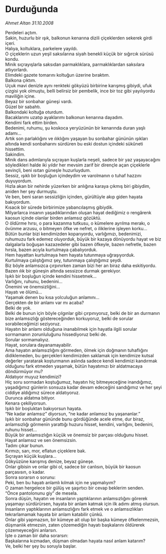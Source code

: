 # Durduğunda

*Ahmet Altan 31.10.2008*

<div class="taraf_structure_2col_1zq">
<div class="margen_n">



 <p>Perdeleri açtım.<br/>Sakin, huzurlu bir ışık, balkonun kenarına dizili çiçeklerden sekerek girdi içeri.<br/>Halıya, koltuklara, parkelere yayıldı.<br/>O çiçeklerin uzun yeşil saksılarına siyah benekli küçük bir sığırcık sürüsü kondu.<br/>Minik sıçrayışlarla saksıdan parmaklıklara, parmaklıklardan saksılara atlıyorlardı.<br/>Elimdeki gazete tomarını koltuğun üzerine bıraktım.<br/>Balkona çıktım.<br/>Uçuk mavi denizle aynı renkteki gökyüzü birbirine karışmış gibiydi, ufuk çizgisi yok olmuştu, belli belirsiz bir pembelik, ince bir toz gibi yayılıyordu maviliğin içine.<br/>Beyaz bir sonbahar güneşi vardı.<br/>Güzel bir sabahtı.<br/>Balkondaki koltuğa oturdum.<br/>Bacaklarımı uzatıp ayaklarımı balkonun kenarına dayadım.<br/>Kendimi fark ettim birden.<br/>Bedenimi, ruhumu, şu koskoca yeryüzünün bir kenarında duran yaşlı adamı…<br/>Artık son parlaklığını ve ılıklığını yaşayan bu sonbahar gününün ışıkları altında kendi sonbaharını sürdüren bu eski dostun içindeki sükûneti hissettim.<br/>Sakindim.<br/>Minik dans adımlarıyla sıçrayan kuşlarla neşeli, sadece bir yaz yaşayacağını söyledikleri halde iki yıldır her mevsim zarif bir dirençle açan çiçeklerle sevinçli, beni ısıtan güneşle huzurluydum.<br/>Sessiz, ışıklı bir boşluğun içindeydim ve varolmanın o tuhaf hazzını duyuyordum.<br/>Hızla akan bir nehirde yüzerken bir anlığına karaya çıkmış biri gibiydim, aniden her şey durmuştu.<br/>Ve ben, beni saran sessizliğin içinden, gürültüyle akıp giden hayata bakıyordum.<br/>Kısacık bir sürede birbirimize yabancılaşmış gibiydik.<br/>Milyarlarca insanın yaşadıklarından oluşan hayat dediğimiz o rengârenk kaosun içinde olanlar birden anlamsız gözüktü.<br/>O öldürme hırsı, o para kazanma tutkusu, o kümelere ayrılma merakı, o övünme arzusu, o bitmeyen öfke ve nefret, o iliklerine işleyen korku...<br/>Bütün bunlar bizi kendimizden koparıyordu, varlığımızı, bedenimizi, ruhumuzu fark edemez oluyorduk, büyük bir kazaya dönüyordu hayat ve biz dalgalarla boğuşan kazazedeler gibi bazen öfkeyle, bazen nefretle, bazen hırsla, bazen acıyla kurtulmaya çabalıyorduk.<br/>Hem hayattan kurtulmaya hem hayata tutunmaya uğraşıyorduk.<br/>Kurtulmaya çalıştığımız şey, tutunmaya çalıştığımız şeydi.<br/>Biz böyle anlamsızca çırpınırken zaman bizi her an biraz daha eskitiyordu.<br/>Bazen ılık bir güneşin altında sessizce durmak gerekiyor.<br/>Işıklı bir boşluğun içinde kendini hissetmek...<br/>Varlığını, ruhunu, bedenini...<br/>Önemini ve önemsizliğini...<br/>Hayatı ve ölümü...<br/>Yaşamak denen bu kısa yolculuğun anlamını...<br/>Gerçekten de bir anlamı var mı acaba?<br/>Belki de yok.<br/>Belki de bunun için böyle çılgınlar gibi çırpınıyoruz, belki de bir an durmanın bize anlamsızlığı göstereceğinden korkuyoruz, belki de sorular sorabileceğimizi seziyoruz.<br/>Hayatın bir anlamı olduğuna inanabilmek için hayatla ilgili sorular sormamanın zorunluluğunu hissediyoruz belki de.<br/>Sorular sormamalıyız.<br/>Hayat, sorulara dayanamayabilir.<br/>Ama hayatın anlamsızlığını görmeden, ölmek için doğmanın tuhaflığını didiklemeden, bu gerçekleri kendimizden saklamak için kendimize kutsal değerler yaratarak koşturmanın aslında sadece kendi kendimizi kandırmak olduğunu fark etmeden yaşamak, bütün hayatımızı bir aldatmacaya döndürmüyor mu?<br/>Aldatıyor muyuz kendimizi?<br/>Hiç soru sormadan koştuğumuz, hayatın hiç bitmeyeceğine inandığımız, yaşadığımız günlerin sonsuza kadar devam edeceğini sandığımız ve her şeyi ciddiye aldığımız sürece aldatıyoruz.<br/>Durunca aldatma bitiyor.<br/>Kenara çekiliyorsun.<br/>Işıklı bir boşluktan bakıyorsun hayata.<br/>“Ne kadar anlamsız” diyorsun, “ne kadar anlamsız bu yaşananlar.”<br/>Işıklı bir sonbahar gününde bunu gördüğünde acele etme, dur biraz, anlamsızlığı görmenin yarattığı huzuru hisset, kendini, varlığını, bedenini, ruhunu hisset...<br/>Büyük bir anlamsızlığın küçük ve önemsiz bir parçası olduğunu hisset.<br/>Hayat anlamsız ve sen önemsizsin.<br/>Tadını çıkar bunun.<br/>Kırmızı, sarı, mor, eflatun çiçeklere bak.<br/>Sıçrayan küçük kuşlara...<br/>Gökyüzüne karışmış denize, beyaz güneşe.<br/>Onlar gibisin ve onlar gibi ol, sadece bir canlısın, büyük bir kaosun parçasısın, o kadar.<br/>Sonra sorarsın o sorunu:<br/>Peki, ben bu hayatı anlamlı kılmak için ne yapmalıyım?<br/>O zaman hergelece bir gülüş ve şaşırtıcı bir cevap beklerim senden.<br/>“Önce pantolonunu giy” de mesela.<br/>Sonra düşün, hayatın ve insanların yaptıklarının anlamsızlığını görerek yaşamayı sürdürürsen, hayata bir anlam katmak için ilk adımı atmış olursun.<br/>İnsanların yaptıklarının anlamsızlığını fark etmek ve o anlamsızlıkları tekrarlamamak hayata bir anlam katabilir çünkü.<br/>Onlar gibi yapmazsın, bir kümeye ait olup bir başka kümeye öfkelenmezsin, düşmanlık etmezsin, zaten çözemediğin hayatı başkalarını öldürerek çözemeyeceğini anlarsın.<br/>İşte o zaman bir daha sorarsın:<br/>Başkalarına kızmadan, düşman olmadan hayata nasıl anlam katarım?<br/>Ve, belki her şey bu soruyla başlar.</p>
<br/>
<br/>
<br/>



<br/>


<div id="taraf_not">
</div>

</div>


</div>
